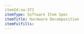 ```yaml
---
itemId:sw-371
itemType: Software Item Spec
itemTitle: Hardware Decomposition
itemFulfills: 
---
```

